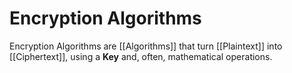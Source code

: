 # Encryption Algorithms
Encryption Algorithms are [[Algorithms]] that turn [[Plaintext]] into [[Ciphertext]], using a **Key** and, often, mathematical operations.

